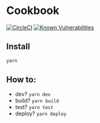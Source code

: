 # Cookbook

[![CircleCI](https://circleci.com/gh/n6g7/cookbook.svg?style=svg)](https://circleci.com/gh/n6g7/cookbook)
[![Known Vulnerabilities](https://snyk.io/test/github/n6g7/cookbook/badge.svg)](https://snyk.io/test/github/n6g7/cookbook)

## Install

```sh
yarn
```

## How to:

 - dev? `yarn dev`
 - build? `yarn build`
 - test? `yarn test`
 - deploy? `yarn deploy`
